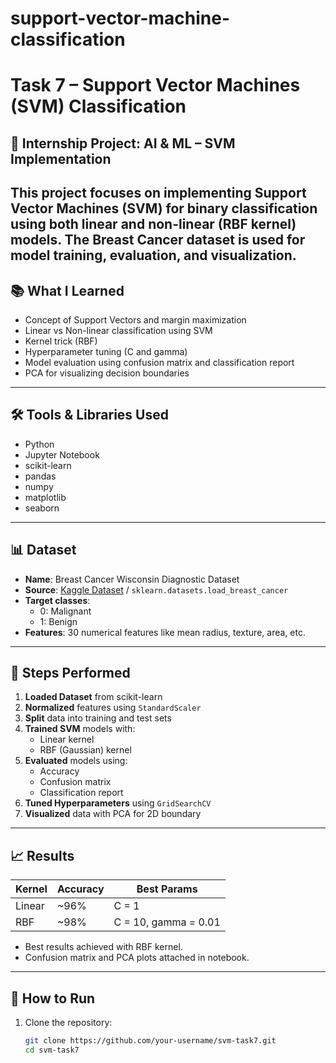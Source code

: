 # support-vector-machine-classification
# Task 7 – Support Vector Machines (SVM) Classification

## 📁 Internship Project: AI & ML – SVM Implementation
This project focuses on implementing **Support Vector Machines (SVM)** for binary classification using both **linear** and **non-linear (RBF kernel)** models. The Breast Cancer dataset is used for model training, evaluation, and visualization.
---
## 📚 What I Learned
- Concept of Support Vectors and margin maximization
- Linear vs Non-linear classification using SVM
- Kernel trick (RBF)
- Hyperparameter tuning (C and gamma)
- Model evaluation using confusion matrix and classification report
- PCA for visualizing decision boundaries
---
## 🛠 Tools & Libraries Used
- Python
- Jupyter Notebook
- scikit-learn
- pandas
- numpy
- matplotlib
- seaborn
---
## 📊 Dataset
- **Name**: Breast Cancer Wisconsin Diagnostic Dataset
- **Source**: [Kaggle Dataset](https://www.kaggle.com/datasets/yasserh/breast-cancer-dataset) / `sklearn.datasets.load_breast_cancer`
- **Target classes**:
  - 0: Malignant
  - 1: Benign
- **Features**: 30 numerical features like mean radius, texture, area, etc.
---
## 🔎 Steps Performed
1. **Loaded Dataset** from scikit-learn
2. **Normalized** features using `StandardScaler`
3. **Split** data into training and test sets
4. **Trained SVM** models with:
   - Linear kernel
   - RBF (Gaussian) kernel
5. **Evaluated** models using:
   - Accuracy
   - Confusion matrix
   - Classification report
6. **Tuned Hyperparameters** using `GridSearchCV`
7. **Visualized** data with PCA for 2D boundary
---
## 📈 Results
| Kernel | Accuracy | Best Params |
|--------|----------|-------------|
| Linear | ~96%     | C = 1       |
| RBF    | ~98%     | C = 10, gamma = 0.01 |

- Best results achieved with RBF kernel.
- Confusion matrix and PCA plots attached in notebook.
---
## 📌 How to Run
1. Clone the repository:
   ```bash
   git clone https://github.com/your-username/svm-task7.git
   cd svm-task7
